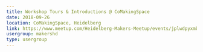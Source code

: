 ```yaml
---
title: Workshop Tours & Introductions @ CoMakingSpace
date: 2018-09-26
location: CoMakingSpace, Heidelberg
link: https://www.meetup.com/Heidelberg-Makers-Meetup/events/jplwdpyxmbjc/
usergroup: makershd
type: usergroup
---
```

